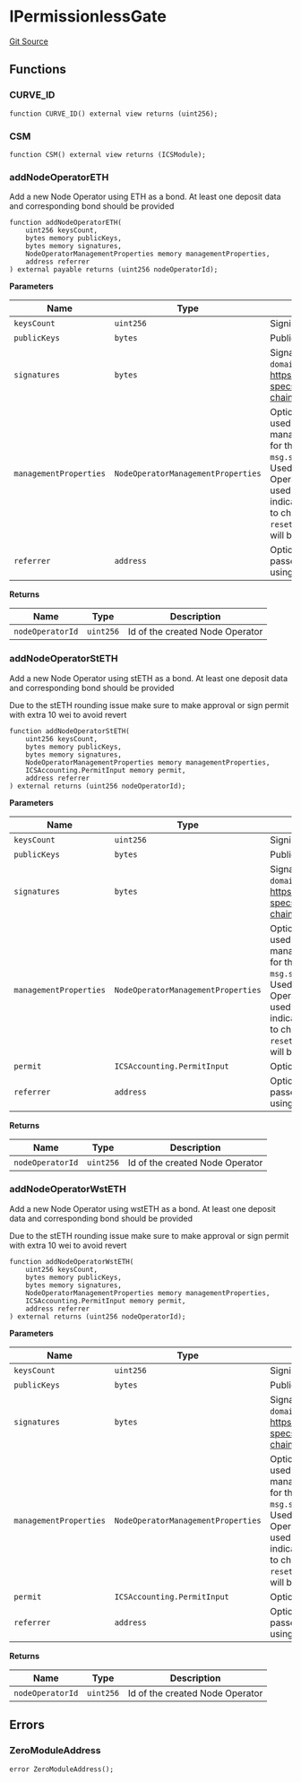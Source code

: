 # IPermissionlessGate
[Git Source](https://github.com/lidofinance/community-staking-module/blob/a195b01bbb6171373c6b27ef341ec075aa98a44e/src/interfaces/IPermissionlessGate.sol)


## Functions
### CURVE_ID


```solidity
function CURVE_ID() external view returns (uint256);
```

### CSM


```solidity
function CSM() external view returns (ICSModule);
```

### addNodeOperatorETH

Add a new Node Operator using ETH as a bond.
At least one deposit data and corresponding bond should be provided


```solidity
function addNodeOperatorETH(
    uint256 keysCount,
    bytes memory publicKeys,
    bytes memory signatures,
    NodeOperatorManagementProperties memory managementProperties,
    address referrer
) external payable returns (uint256 nodeOperatorId);
```
**Parameters**

|Name|Type|Description|
|----|----|-----------|
|`keysCount`|`uint256`|Signing keys count|
|`publicKeys`|`bytes`|Public keys to submit|
|`signatures`|`bytes`|Signatures of `(deposit_message_root, domain)` tuples https://github.com/ethereum/consensus-specs/blob/v1.4.0/specs/phase0/beacon-chain.md#signingdata|
|`managementProperties`|`NodeOperatorManagementProperties`|Optional. Management properties to be used for the Node Operator. managerAddress: Used as `managerAddress` for the Node Operator. If not passed `msg.sender` will be used. rewardAddress: Used as `rewardAddress` for the Node Operator. If not passed `msg.sender` will be used. extendedManagerPermissions: Flag indicating that `managerAddress` will be able to change `rewardAddress`. If set to true `resetNodeOperatorManagerAddress` method will be disabled|
|`referrer`|`address`|Optional. Referrer address. Should be passed when Node Operator is created using partners integration|

**Returns**

|Name|Type|Description|
|----|----|-----------|
|`nodeOperatorId`|`uint256`|Id of the created Node Operator|


### addNodeOperatorStETH

Add a new Node Operator using stETH as a bond.
At least one deposit data and corresponding bond should be provided

Due to the stETH rounding issue make sure to make approval or sign permit with extra 10 wei to avoid revert


```solidity
function addNodeOperatorStETH(
    uint256 keysCount,
    bytes memory publicKeys,
    bytes memory signatures,
    NodeOperatorManagementProperties memory managementProperties,
    ICSAccounting.PermitInput memory permit,
    address referrer
) external returns (uint256 nodeOperatorId);
```
**Parameters**

|Name|Type|Description|
|----|----|-----------|
|`keysCount`|`uint256`|Signing keys count|
|`publicKeys`|`bytes`|Public keys to submit|
|`signatures`|`bytes`|Signatures of `(deposit_message_root, domain)` tuples https://github.com/ethereum/consensus-specs/blob/v1.4.0/specs/phase0/beacon-chain.md#signingdata|
|`managementProperties`|`NodeOperatorManagementProperties`|Optional. Management properties to be used for the Node Operator. managerAddress: Used as `managerAddress` for the Node Operator. If not passed `msg.sender` will be used. rewardAddress: Used as `rewardAddress` for the Node Operator. If not passed `msg.sender` will be used. extendedManagerPermissions: Flag indicating that `managerAddress` will be able to change `rewardAddress`. If set to true `resetNodeOperatorManagerAddress` method will be disabled|
|`permit`|`ICSAccounting.PermitInput`|Optional. Permit to use stETH as bond|
|`referrer`|`address`|Optional. Referrer address. Should be passed when Node Operator is created using partners integration|

**Returns**

|Name|Type|Description|
|----|----|-----------|
|`nodeOperatorId`|`uint256`|Id of the created Node Operator|


### addNodeOperatorWstETH

Add a new Node Operator using wstETH as a bond.
At least one deposit data and corresponding bond should be provided

Due to the stETH rounding issue make sure to make approval or sign permit with extra 10 wei to avoid revert


```solidity
function addNodeOperatorWstETH(
    uint256 keysCount,
    bytes memory publicKeys,
    bytes memory signatures,
    NodeOperatorManagementProperties memory managementProperties,
    ICSAccounting.PermitInput memory permit,
    address referrer
) external returns (uint256 nodeOperatorId);
```
**Parameters**

|Name|Type|Description|
|----|----|-----------|
|`keysCount`|`uint256`|Signing keys count|
|`publicKeys`|`bytes`|Public keys to submit|
|`signatures`|`bytes`|Signatures of `(deposit_message_root, domain)` tuples https://github.com/ethereum/consensus-specs/blob/v1.4.0/specs/phase0/beacon-chain.md#signingdata|
|`managementProperties`|`NodeOperatorManagementProperties`|Optional. Management properties to be used for the Node Operator. managerAddress: Used as `managerAddress` for the Node Operator. If not passed `msg.sender` will be used. rewardAddress: Used as `rewardAddress` for the Node Operator. If not passed `msg.sender` will be used. extendedManagerPermissions: Flag indicating that `managerAddress` will be able to change `rewardAddress`. If set to true `resetNodeOperatorManagerAddress` method will be disabled|
|`permit`|`ICSAccounting.PermitInput`|Optional. Permit to use wstETH as bond|
|`referrer`|`address`|Optional. Referrer address. Should be passed when Node Operator is created using partners integration|

**Returns**

|Name|Type|Description|
|----|----|-----------|
|`nodeOperatorId`|`uint256`|Id of the created Node Operator|


## Errors
### ZeroModuleAddress

```solidity
error ZeroModuleAddress();
```

